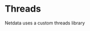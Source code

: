 <!--
title: Threads
custom_edit_url: https://github.com/netdata/netdata/edit/master/src/libnetdata/threads/README.md
sidebar_label: "Threads"
learn_status: "Published"
learn_topic_type: "Tasks"
learn_rel_path: "Developers/libnetdata"
-->

# Threads

Netdata uses a custom threads library
